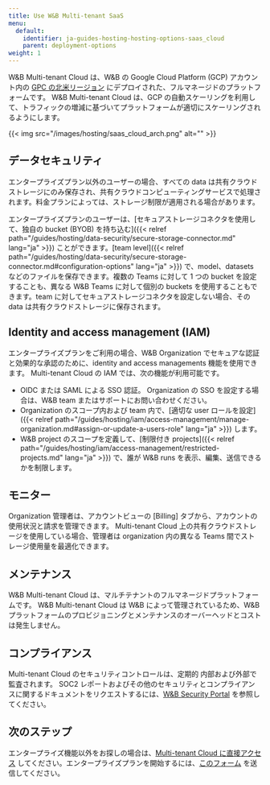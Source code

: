```yaml
---
title: Use W&B Multi-tenant SaaS
menu:
  default:
    identifier: ja-guides-hosting-hosting-options-saas_cloud
    parent: deployment-options
weight: 1
---
```


W&B Multi-tenant Cloud は、W&B の Google Cloud Platform (GCP) アカウント内の [GPC の北米リージョン](https://cloud.google.com/compute/docs/regions-zones) にデプロイされた、フルマネージドのプラットフォームです。 W&B Multi-tenant Cloud は、GCP の自動スケーリングを利用して、トラフィックの増減に基づいてプラットフォームが適切にスケーリングされるようにします。

{{< img src="/images/hosting/saas_cloud_arch.png" alt="" >}}

## データセキュリティ

エンタープライズプラン以外のユーザーの場合、すべての data は共有クラウドストレージにのみ保存され、共有クラウドコンピューティングサービスで処理されます。料金プランによっては、ストレージ制限が適用される場合があります。

エンタープライズプランのユーザーは、[セキュアストレージコネクタを使用して、独自の bucket (BYOB) を持ち込む]({{< relref path="/guides/hosting/data-security/secure-storage-connector.md" lang="ja" >}}) ことができます。[team level]({{< relref path="/guides/hosting/data-security/secure-storage-connector.md#configuration-options" lang="ja" >}}) で、model、datasets などのファイルを保存できます。複数の Teams に対して 1 つの bucket を設定することも、異なる W&B Teams に対して個別の buckets を使用することもできます。team に対してセキュアストレージコネクタを設定しない場合、その data は共有クラウドストレージに保存されます。

## Identity and access management (IAM)
エンタープライズプランをご利用の場合、W&B Organization でセキュアな認証と効果的な承認のために、identity and access managements 機能を使用できます。 Multi-tenant Cloud の IAM では、次の機能が利用可能です。

* OIDC または SAML による SSO 認証。 Organization の SSO を設定する場合は、W&B team またはサポートにお問い合わせください。
* Organization のスコープ内および team 内で、[適切な user ロールを設定]({{< relref path="/guides/hosting/iam/access-management/manage-organization.md#assign-or-update-a-users-role" lang="ja" >}}) します。
* W&B project のスコープを定義して、[制限付き projects]({{< relref path="/guides/hosting/iam/access-management/restricted-projects.md" lang="ja" >}}) で、誰が W&B runs を表示、編集、送信できるかを制限します。

## モニター
Organization 管理者は、アカウントビューの [Billing] タブから、アカウントの使用状況と請求を管理できます。 Multi-tenant Cloud 上の共有クラウドストレージを使用している場合、管理者は organization 内の異なる Teams 間でストレージ使用量を最適化できます。

## メンテナンス
W&B Multi-tenant Cloud は、マルチテナントのフルマネージドプラットフォームです。 W&B Multi-tenant Cloud は W&B によって管理されているため、W&B プラットフォームのプロビジョニングとメンテナンスのオーバーヘッドとコストは発生しません。

## コンプライアンス
Multi-tenant Cloud のセキュリティコントロールは、定期的 内部および外部で監査されます。 SOC2 レポートおよびその他のセキュリティとコンプライアンスに関するドキュメントをリクエストするには、[W&B Security Portal](https://security.wandb.ai/) を参照してください。

## 次のステップ
エンタープライズ機能以外をお探しの場合は、[Multi-tenant Cloud に直接アクセス](https://wandb.ai) してください。エンタープライズプランを開始するには、[このフォーム](https://wandb.ai/site/for-enterprise/multi-tenant-saas-trial) を送信してください。
